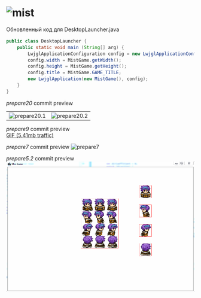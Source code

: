 ![mist](http://ipic.su/img/img7/fs/kiss_23kb.1422004044.png)
====

Обновленный код для DesktopLauncher.java

```java
public class DesktopLauncher {
	public static void main (String[] arg) {
		LwjglApplicationConfiguration config = new LwjglApplicationConfiguration();
		config.width = MistGame.getWidth();
		config.height = MistGame.getHeight();
		config.title = MistGame.GAME_TITLE;
		new LwjglApplication(new MistGame(), config);
	}
}
```
<i>prepare20</i> commit preview<br>
<table><tr>
<td><img src="http://ipic.su/img/img7/fs/kiss_224kb.1418688659.png" alt="prepare20.1"/></td>
<td><img src="http://ipic.su/img/img7/fs/kiss_149kb.1418678149.png" alt="prepare20.2"/></td>
</tr></table>

<i>prepare9</i> commit preview<br>
[GIF (5.41mb traffic)](gitdata/prepare9-long.gif)

<i>prepare7</i> commit preview
![prepare7](http://ipic.su/img/img7/fs/kiss_219kb.1412890735.png)

<i>prepare5.2</i> commit preview
![prepare5.2](gitdata/prepare5.gif)
